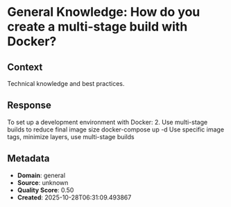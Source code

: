 # General Knowledge: How do you create a multi-stage build with Docker?

## Context
Technical knowledge and best practices.

## Response
To set up a development environment with Docker: 2. Use multi-stage builds to reduce final image size docker-compose up -d Use specific image tags, minimize layers, use multi-stage builds

## Metadata
- **Domain**: general
- **Source**: unknown
- **Quality Score**: 0.50
- **Created**: 2025-10-28T06:31:09.493867